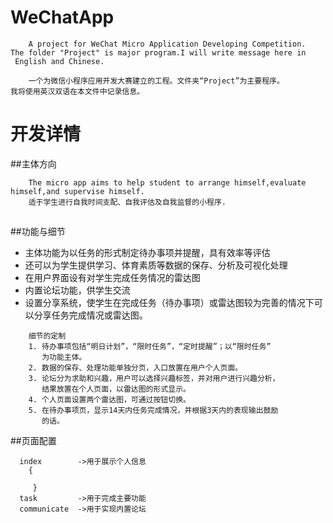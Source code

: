 # WeChatApp
```
    A project for WeChat Micro Application Developing Competition.
The folder "Project" is major program.I will write message here in
 English and Chinese.

    一个为微信小程序应用开发大赛建立的工程。文件夹“Project”为主要程序。
我将使用英汉双语在本文件中记录信息。
```
# 开发详情
##主体方向
```
    The micro app aims to help student to arrange himself,evaluate
himself,and supervise himself.
    适于学生进行自我时间支配、自我评估及自我监督的小程序.
```
##
##功能与细节
* 主体功能为以任务的形式制定待办事项并提醒，具有效率等评估
* 还可以为学生提供学习、体育素质等数据的保存、分析及可视化处理
* 在用户界面设有对学生完成任务情况的雷达图
* 内置论坛功能，供学生交流
* 设置分享系统，使学生在完成任务（待办事项）或雷达图较为完善的情况下可以分享任务完成情况或雷达图。
```
    细节的定制
    1. 待办事项包括“明日计划”，“限时任务”，“定时提醒”；以“限时任务”
       为功能主体。
    2. 数据的保存、处理功能单独分页，入口放置在用户个人页面。
    3. 论坛分为求助和兴趣，用户可以选择兴趣标签，并对用户进行兴趣分析，
       结果放置在个人页面，以雷达图的形式显示。
    4. 个人页面设置两个雷达图，可通过按钮切换。
    5. 在待办事项页，显示14天内任务完成情况，并根据3天内的表现输出鼓励
       的话。
```
##页面配置
```
  index        ->用于展示个人信息
    {
       
     }
  task         ->用于完成主要功能
  communicate  ->用于实现内置论坛
```